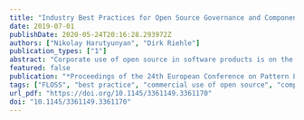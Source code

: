 ```yaml
---
title: "Industry Best Practices for Open Source Governance and Component Reuse"
date: 2019-07-01
publishDate: 2020-05-24T20:16:28.293972Z
authors: ["Nikolay Harutyunyan", "Dirk Riehle"]
publication_types: ["1"]
abstract: "Corporate use of open source in software products is on the rise. While this brings a number of technological and business benefits to companies, it also comes with potential legal and financial risks caused by license non-compliance and ungoverned use of open source components. Companies address these threats with free/libre and open source software (FLOSS) governance - internal guidelines and processes for using open source components in products. An essential aspect of FLOSS governance is component reuse and component repository, which enable efficient governance for the previously used components by the company's developers. In our study, we aimed to identify the current industry best practices for FLOSS governance and component reuse. We conducted 15 expert interviews in companies with high governance maturity, analyzed these interviews and derived 19 best practices cast in the pattern format of context-problem-solution. The format was inspired by design patterns and enables higher applicability of our research results by practitioners. The 19 best practices form a handbook on FLOSS governance and component reuse that also includes workflows connecting the individual practices into process templates."
featured: false
publication: "*Proceedings of the 24th European Conference on Pattern Languages of Programs*"
tags: ["FLOSS", "best practice", "commercial use of open source", "component repository", "component reuse", "introduction of FLOSS in companies", "open source components", "open source governance", "open source software", "pattern", "pattern language"]
url_pdf: "https://doi.org/10.1145/3361149.3361170"
doi: "10.1145/3361149.3361170"
---
```


